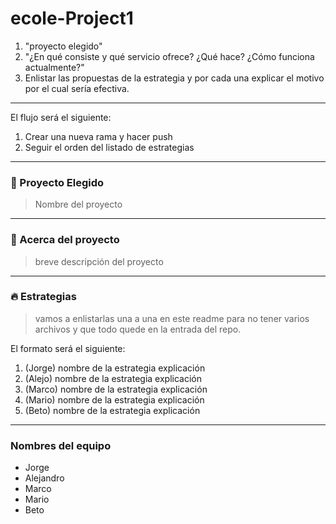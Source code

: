 # ecole-Project1

1. "proyecto elegido"
2. "¿En qué consiste y qué servicio ofrece? ¿Qué hace? ¿Cómo funciona actualmente?" 
3. Enlistar las propuestas de la estrategia y por cada una explicar el motivo por el cual sería efectiva.

------------

El flujo será el siguiente:

1. Crear una nueva rama y hacer push
2. Seguir el orden del listado de estrategias


------------

### 🚀 Proyecto Elegido

>Nombre del proyecto

------------

### 🤔 Acerca del proyecto
>breve descripción del proyecto

------------

### 🔥 Estrategias
>vamos a enlistarlas una a una en este readme para no tener varios archivos y que todo quede en la entrada del repo.

El formato será el siguiente:
1. (Jorge) nombre de la estrategia
	explicación
2. (Alejo) nombre de la estrategia
	explicación
3. (Marco) nombre de la estrategia
	explicación
4. (Mario) nombre de la estrategia
	explicación
3. (Beto) nombre de la estrategia
	explicación

------------

### Nombres del equipo
- Jorge
- Alejandro
- Marco
- Mario
- Beto